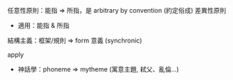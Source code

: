 
任意性原則：能指 => 所指，是 arbitrary by convention (約定俗成)
差異性原則
- 適用：能指 & 所指


結構主義：框架/規則 => form 意義 (synchronic)

apply
- 神話學：phoneme => mytheme (寓意主題, 弒父、亂倫...)